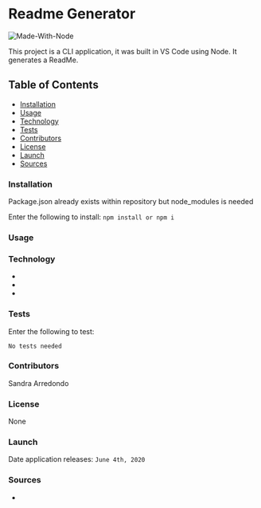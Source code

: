 
# Readme Generator

![Made-With-Node](https://img.shields.io/badge/Made%20With-Node-green)

This project is a CLI application, it was built in VS Code using Node. It generates a ReadMe.

## Table of Contents
* [Installation](#installation)
* [Usage](#usage)
* [Technology](#technology)
* [Tests](#tests)
* [Contributors](#contributors)
* [License](#license)
* [Launch](#launch)
* [Sources](#sources)

### Installation

Package.json already exists within repository but node_modules is needed 

Enter the following to install:
`npm install or npm i`

### Usage


### Technology

* 
* 
* 

### Tests

Enter the following to test:

`No tests needed`

### Contributors

Sandra Arredondo

### License

None

### Launch

Date application releases: `June 4th, 2020`

### Sources

* 


